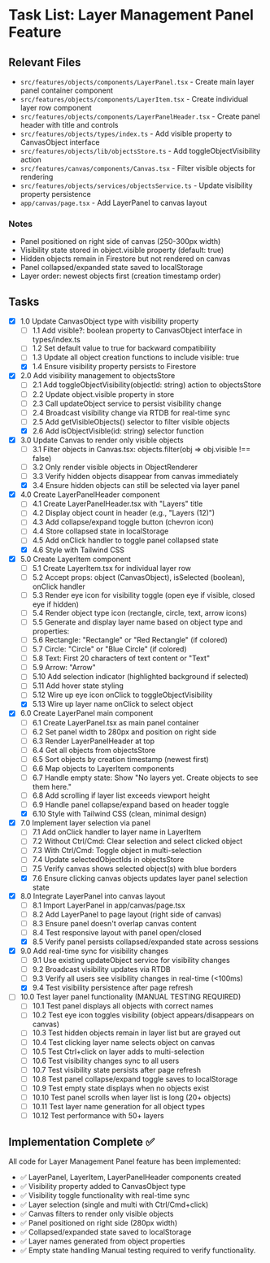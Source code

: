 # Task List: Layer Management Panel Feature

## Relevant Files

- `src/features/objects/components/LayerPanel.tsx` - Create main layer panel container component
- `src/features/objects/components/LayerItem.tsx` - Create individual layer row component
- `src/features/objects/components/LayerPanelHeader.tsx` - Create panel header with title and controls
- `src/features/objects/types/index.ts` - Add visible property to CanvasObject interface
- `src/features/objects/lib/objectsStore.ts` - Add toggleObjectVisibility action
- `src/features/canvas/components/Canvas.tsx` - Filter visible objects for rendering
- `src/features/objects/services/objectsService.ts` - Update visibility property persistence
- `app/canvas/page.tsx` - Add LayerPanel to canvas layout

### Notes

- Panel positioned on right side of canvas (250-300px width)
- Visibility state stored in object.visible property (default: true)
- Hidden objects remain in Firestore but not rendered on canvas
- Panel collapsed/expanded state saved to localStorage
- Layer order: newest objects first (creation timestamp order)

## Tasks

- [x] 1.0 Update CanvasObject type with visibility property
  - [ ] 1.1 Add visible?: boolean property to CanvasObject interface in types/index.ts
  - [ ] 1.2 Set default value to true for backward compatibility
  - [ ] 1.3 Update all object creation functions to include visible: true
  - [x] 1.4 Ensure visibility property persists to Firestore

- [x] 2.0 Add visibility management to objectsStore
  - [ ] 2.1 Add toggleObjectVisibility(objectId: string) action to objectsStore
  - [ ] 2.2 Update object.visible property in store
  - [ ] 2.3 Call updateObject service to persist visibility change
  - [ ] 2.4 Broadcast visibility change via RTDB for real-time sync
  - [ ] 2.5 Add getVisibleObjects() selector to filter visible objects
  - [x] 2.6 Add isObjectVisible(id: string) selector function

- [x] 3.0 Update Canvas to render only visible objects
  - [ ] 3.1 Filter objects in Canvas.tsx: objects.filter(obj => obj.visible !== false)
  - [ ] 3.2 Only render visible objects in ObjectRenderer
  - [ ] 3.3 Verify hidden objects disappear from canvas immediately
  - [x] 3.4 Ensure hidden objects can still be selected via layer panel

- [x] 4.0 Create LayerPanelHeader component
  - [ ] 4.1 Create LayerPanelHeader.tsx with "Layers" title
  - [ ] 4.2 Display object count in header (e.g., "Layers (12)")
  - [ ] 4.3 Add collapse/expand toggle button (chevron icon)
  - [ ] 4.4 Store collapsed state in localStorage
  - [ ] 4.5 Add onClick handler to toggle panel collapsed state
  - [x] 4.6 Style with Tailwind CSS

- [x] 5.0 Create LayerItem component
  - [ ] 5.1 Create LayerItem.tsx for individual layer row
  - [ ] 5.2 Accept props: object (CanvasObject), isSelected (boolean), onClick handler
  - [ ] 5.3 Render eye icon for visibility toggle (open eye if visible, closed eye if hidden)
  - [ ] 5.4 Render object type icon (rectangle, circle, text, arrow icons)
  - [ ] 5.5 Generate and display layer name based on object type and properties:
  - [ ] 5.6 Rectangle: "Rectangle" or "Red Rectangle" (if colored)
  - [ ] 5.7 Circle: "Circle" or "Blue Circle" (if colored)
  - [ ] 5.8 Text: First 20 characters of text content or "Text"
  - [ ] 5.9 Arrow: "Arrow"
  - [ ] 5.10 Add selection indicator (highlighted background if selected)
  - [ ] 5.11 Add hover state styling
  - [ ] 5.12 Wire up eye icon onClick to toggleObjectVisibility
  - [x] 5.13 Wire up layer name onClick to select object

- [x] 6.0 Create LayerPanel main component
  - [ ] 6.1 Create LayerPanel.tsx as main panel container
  - [ ] 6.2 Set panel width to 280px and position on right side
  - [ ] 6.3 Render LayerPanelHeader at top
  - [ ] 6.4 Get all objects from objectsStore
  - [ ] 6.5 Sort objects by creation timestamp (newest first)
  - [ ] 6.6 Map objects to LayerItem components
  - [ ] 6.7 Handle empty state: Show "No layers yet. Create objects to see them here."
  - [ ] 6.8 Add scrolling if layer list exceeds viewport height
  - [ ] 6.9 Handle panel collapse/expand based on header toggle
  - [x] 6.10 Style with Tailwind CSS (clean, minimal design)

- [x] 7.0 Implement layer selection via panel
  - [ ] 7.1 Add onClick handler to layer name in LayerItem
  - [ ] 7.2 Without Ctrl/Cmd: Clear selection and select clicked object
  - [ ] 7.3 With Ctrl/Cmd: Toggle object in multi-selection
  - [ ] 7.4 Update selectedObjectIds in objectsStore
  - [ ] 7.5 Verify canvas shows selected object(s) with blue borders
  - [x] 7.6 Ensure clicking canvas objects updates layer panel selection state

- [x] 8.0 Integrate LayerPanel into canvas layout
  - [ ] 8.1 Import LayerPanel in app/canvas/page.tsx
  - [ ] 8.2 Add LayerPanel to page layout (right side of canvas)
  - [ ] 8.3 Ensure panel doesn't overlap canvas content
  - [ ] 8.4 Test responsive layout with panel open/closed
  - [x] 8.5 Verify panel persists collapsed/expanded state across sessions

- [x] 9.0 Add real-time sync for visibility changes
  - [ ] 9.1 Use existing updateObject service for visibility changes
  - [ ] 9.2 Broadcast visibility updates via RTDB
  - [ ] 9.3 Verify all users see visibility changes in real-time (<100ms)
  - [x] 9.4 Test visibility persistence after page refresh

- [ ] 10.0 Test layer panel functionality (MANUAL TESTING REQUIRED)
  - [ ] 10.1 Test panel displays all objects with correct names
  - [ ] 10.2 Test eye icon toggles visibility (object appears/disappears on canvas)
  - [ ] 10.3 Test hidden objects remain in layer list but are grayed out
  - [ ] 10.4 Test clicking layer name selects object on canvas
  - [ ] 10.5 Test Ctrl+click on layer adds to multi-selection
  - [ ] 10.6 Test visibility changes sync to all users
  - [ ] 10.7 Test visibility state persists after page refresh
  - [ ] 10.8 Test panel collapse/expand toggle saves to localStorage
  - [ ] 10.9 Test empty state displays when no objects exist
  - [ ] 10.10 Test panel scrolls when layer list is long (20+ objects)
  - [ ] 10.11 Test layer name generation for all object types
  - [ ] 10.12 Test performance with 50+ layers

## Implementation Complete ✅
All code for Layer Management Panel feature has been implemented:
- ✅ LayerPanel, LayerItem, LayerPanelHeader components created
- ✅ Visibility property added to CanvasObject type
- ✅ Visibility toggle functionality with real-time sync
- ✅ Layer selection (single and multi with Ctrl/Cmd+click)
- ✅ Canvas filters to render only visible objects
- ✅ Panel positioned on right side (280px width)
- ✅ Collapsed/expanded state saved to localStorage
- ✅ Layer names generated from object properties
- ✅ Empty state handling
Manual testing required to verify functionality.

